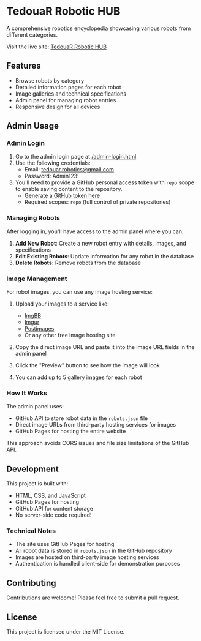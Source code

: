 # TedouaR Robotic HUB

A comprehensive robotics encyclopedia showcasing various robots from different categories.

Visit the live site: [TedouaR Robotic HUB](https://taikibonnet.github.io/TedouaR-robotic-HUB/)

## Features

- Browse robots by category
- Detailed information pages for each robot
- Image galleries and technical specifications
- Admin panel for managing robot entries
- Responsive design for all devices

## Admin Usage

### Admin Login

1. Go to the admin login page at [/admin-login.html](https://taikibonnet.github.io/TedouaR-robotic-HUB/admin-login.html)
2. Use the following credentials:
   - Email: tedouar.robotics@gmail.com
   - Password: Admin123!
3. You'll need to provide a GitHub personal access token with `repo` scope to enable saving content to the repository. 
   - [Generate a GitHub token here](https://github.com/settings/tokens)
   - Required scopes: `repo` (full control of private repositories)

### Managing Robots

After logging in, you'll have access to the admin panel where you can:

1. **Add New Robot**: Create a new robot entry with details, images, and specifications
2. **Edit Existing Robots**: Update information for any robot in the database
3. **Delete Robots**: Remove robots from the database

### Image Management

For robot images, you can use any image hosting service:

1. Upload your images to a service like:
   - [ImgBB](https://imgbb.com/)
   - [Imgur](https://imgur.com/)
   - [Postimages](https://postimages.org/)
   - Or any other free image hosting site
   
2. Copy the direct image URL and paste it into the image URL fields in the admin panel
3. Click the "Preview" button to see how the image will look
4. You can add up to 5 gallery images for each robot

### How It Works

The admin panel uses:
- GitHub API to store robot data in the `robots.json` file
- Direct image URLs from third-party hosting services for images
- GitHub Pages for hosting the entire website

This approach avoids CORS issues and file size limitations of the GitHub API.

## Development

This project is built with:
- HTML, CSS, and JavaScript
- GitHub Pages for hosting
- GitHub API for content storage
- No server-side code required!

### Technical Notes

- The site uses GitHub Pages for hosting
- All robot data is stored in `robots.json` in the GitHub repository
- Images are hosted on third-party image hosting services
- Authentication is handled client-side for demonstration purposes

## Contributing

Contributions are welcome! Please feel free to submit a pull request.

## License

This project is licensed under the MIT License.